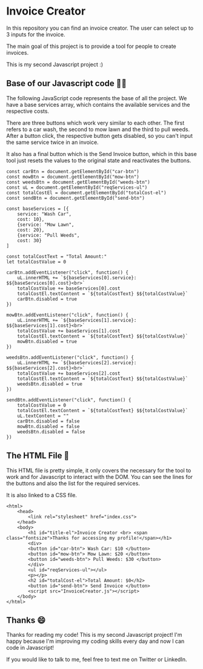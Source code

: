 # Invoice Creator

In this repository you can find an invoice creator. The user can select up to 3 inputs for the invoice.

The main goal of this project is to provide a tool for people to create invoices.

This is my second Javascript project :)

## Base of our Javascript code 👨‍💻

The following JavaScript code represents the base of all the project. We have a base services array, which contains the available services and the respective costs.

There are three buttons which work very similar to each other. The first refers to a car wash, the second to mow lawn and the third to pull weeds. After a button click, the respective button gets disabled, so you can't input the same service twice in an invoice.

It also has a final button which is the Send Invoice button, which in this base tool just resets the values to the original state and reactivates the buttons.

```
const carBtn = document.getElementById("car-btn")
const mowBtn = document.getElementById("mow-btn")
const weedsBtn = document.getElementById("weeds-btn")
const uL = document.getElementById("reqServices-ul")
const totalCostEl = document.getElementById("totalCost-el")
const sendBtn = document.getElementById("send-btn")

const baseServices = [{
    service: "Wash Car",
    cost: 10},
    {service: "Mow Lawn",
    cost: 20},
    {service: "Pull Weeds",
    cost: 30}
]

const totalCostText = "Total Amount:"
let totalCostValue = 0

carBtn.addEventListener("click", function() {
    uL.innerHTML += `${baseServices[0].service}: $${baseServices[0].cost}<br>`
    totalCostValue += baseServices[0].cost
    totalCostEl.textContent = `${totalCostText} $${totalCostValue}`
    carBtn.disabled = true
})

mowBtn.addEventListener("click", function() {
    uL.innerHTML += `${baseServices[1].service}: $${baseServices[1].cost}<br>`
    totalCostValue += baseServices[1].cost
    totalCostEl.textContent = `${totalCostText} $${totalCostValue}`
    mowBtn.disabled = true
})

weedsBtn.addEventListener("click", function() {
    uL.innerHTML += `${baseServices[2].service}: $${baseServices[2].cost}<br>`
    totalCostValue += baseServices[2].cost
    totalCostEl.textContent = `${totalCostText} $${totalCostValue}`
    weedsBtn.disabled = true
})

sendBtn.addEventListener("click", function() {
    totalCostValue = 0
    totalCostEl.textContent = `${totalCostText} $${totalCostValue}`
    uL.textContent = ""
    carBtn.disabled = false
    mowBtn.disabled = false
    weedsBtn.disabled = false
})
```

## The HTML File 📃

This HTML file is pretty simple, it only covers the necessary for the tool to work and for Javascript to interact with the DOM. You can see the lines for the buttons and also the list for the required services.

It is also linked to a CSS file.

```
<html>
    <head>
        <link rel="stylesheet" href="index.css">
    </head>
    <body>
        <h1 id="title-el">Invoice Creator <br> <span class="fontsize">Thanks for accessing my profile!</span></h1>
        <div>
        <button id="car-btn"> Wash Car: $10 </button>
        <button id="mow-btn"> Mow Lawn: $20 </button>
        <button id="weeds-btn"> Pull Weeds: $30 </button>
        </div>
        <ul id="reqServices-ul"></ul>
        <p></p>
        <h2 id="totalCost-el">Total Amount: $0</h2>
        <button id="send-btn"> Send Invoice </button>
        <script src="InvoiceCreator.js"></script>
    </body>
</html>
```

## Thanks 😄

Thanks for reading my code! This is my second Javascript project! I'm happy because I'm improving my coding skills every day and now I can code in Javascript!

If you would like to talk to me, feel free to text me on Twitter or LinkedIn.
